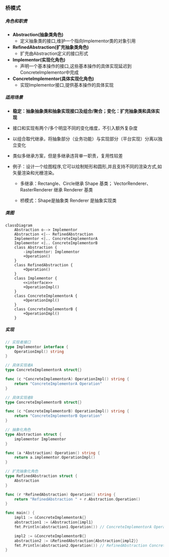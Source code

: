 ### 桥模式

##### 角色和职责

- **Abstraction(抽象类角色)**
  - 定义抽象类的接口,维护一个指向Implementor类的对象引用
- **RefinedAbstraction(扩充抽象类角色)**
  - 扩充由Abstraction定义的接口形式
- **Implementor(实现化角色)**
  - 声明一个基本操作的接口,这些基本操作的具体实现延迟到ConcreteImplementor中完成
- **ConcreteImplementor(具体实现化角色)**
  - 实现Implementor接口,提供基本操作的具体实现

##### 适用场景

- **稳定：抽象抽象类和抽象实现接口及组合/聚合；变化：扩充抽象类和具体实现**

- 接口和实现有两个/多个明显不同的变化维度，不引入额外复杂度

- 以组合取代继承，将抽象部分（业务功能）与实现部分（平台实现）分离以独立变化

- 类似多继承方案，但是多继承违背单一职责，复用性较差

- 例子：设计一个绘图程序,它可以绘制矩形和圆形,并且支持不同的渲染方式,如矢量渲染和光栅渲染。
  
  - 多继承：Rectangle、Circle继承 Shape 基类； VectorRenderer、RasterRenderer 继承 Renderer 基类
  
  - 桥模式：Shape是抽象类 Renderer 是抽象实现类

##### 类图

```mermaid
classDiagram
    Abstraction o--> Implementor
    Abstraction <|-- RefinedAbstraction
    Implementor <|.. ConcreteImplementorA
    Implementor <|.. ConcreteImplementorB  
    class Abstraction {
        -implementor: Implementor
        +Operation()
    }
    class RefinedAbstraction {
        +Operation()
    }
    class Implementor {
        <<interface>>
        +OperationImpl()
    }
    class ConcreteImplementorA {
        +OperationImpl() 
    }
    class ConcreteImplementorB {
        +OperationImpl()
    }
```

##### 实现

```go
// 实现者接口
type Implementor interface {
    OperationImpl() string
}

// 具体实现者A
type ConcreteImplementorA struct{}

func (c *ConcreteImplementorA) OperationImpl() string {
    return "ConcreteImplementorA Operation"
}

// 具体实现者B
type ConcreteImplementorB struct{}

func (c *ConcreteImplementorB) OperationImpl() string {
    return "ConcreteImplementorB Operation"
}

// 抽象化角色
type Abstraction struct {
    implementor Implementor
}

func (a *Abstraction) Operation() string {
    return a.implementor.OperationImpl()
}

// 扩充抽象化角色
type RefinedAbstraction struct {
    Abstraction
}

func (r *RefinedAbstraction) Operation() string {
    return "RefinedAbstraction " + r.Abstraction.Operation()
}

func main() {
    impl1 := &ConcreteImplementorA{}
    abstraction1 := &Abstraction{impl1}
    fmt.Println(abstraction1.Operation()) // ConcreteImplementorA Operation

    impl2 := &ConcreteImplementorB{} 
    abstraction2 := &RefinedAbstraction{Abstraction{impl2}}
    fmt.Println(abstraction2.Operation()) // RefinedAbstraction ConcreteImplementorB Operation
}
```
